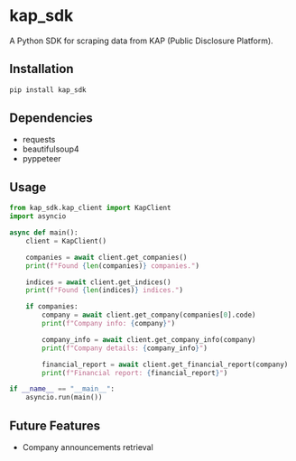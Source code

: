# kap_sdk

A Python SDK for scraping data from KAP (Public Disclosure Platform).

## Installation

```bash
pip install kap_sdk
```

## Dependencies

*   requests
*   beautifulsoup4
*   pyppeteer

## Usage

```python
from kap_sdk.kap_client import KapClient
import asyncio

async def main():
    client = KapClient()

    companies = await client.get_companies()
    print(f"Found {len(companies)} companies.")

    indices = await client.get_indices()
    print(f"Found {len(indices)} indices.")

    if companies:
        company = await client.get_company(companies[0].code)
        print(f"Company info: {company}")

        company_info = await client.get_company_info(company)
        print(f"Company details: {company_info}")

        financial_report = await client.get_financial_report(company)
        print(f"Financial report: {financial_report}")

if __name__ == "__main__":
    asyncio.run(main())
```

## Future Features

*   Company announcements retrieval
